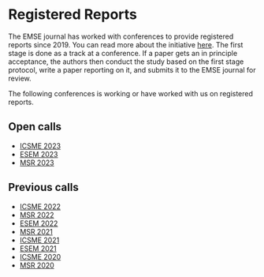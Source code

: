 # Registered Reports

The EMSE journal has worked with conferences to provide registered reports since 2019. You can read more about the initiative [here](https://arxiv.org/abs/2302.03649). The first stage is done as a track at a conference. If a paper gets an in principle acceptance, the authors then conduct the study based on the first stage protocol, write a paper reporting on it, and submits it to the EMSE journal for review.

The following conferences is working or have worked with us on registered reports.

## Open calls
- [ICSME 2023](https://conf.researchr.org/track/icsme-2023/icsme-2023-registered-reports-track#Call-for-Registrations)
- [ESEM 2023](https://conf.researchr.org/track/esem-2023/esem-2023-registered-reports)
- [MSR 2023](https://conf.researchr.org/track/msr-2023/msr-2023-registered-reports#Call-for-Registrations)

## Previous calls
- [ICSME 2022](https://cyprusconferences.org/icsme2022/registered-reports-track/)
- [MSR 2022](https://conf.researchr.org/track/msr-2022/msr-2022-registered-reports?#Call-for-Registrations)
- [ESEM 2022](https://conf.researchr.org/track/esem-2022/esem-2022-registered-reports?)
- [MSR 2021](https://2021.msrconf.org/track/msr-2021-registered-reports?#Call-for-Registrations)
- [ICSME 2021](https://icsme2021.github.io/cfp/RegisteredReportsTrack.html)
- [ESEM 2021](https://conf.researchr.org/track/esem-2021/esem-2021-registered-reports?)
- [ICSME 2020](https://icsme2020.github.io/cfp/RegisteredReportsTrackCFP.html)
- [MSR 2020](https://2020.msrconf.org/track/msr-2020-Registered-Reports?#Call-for-Registrations)
